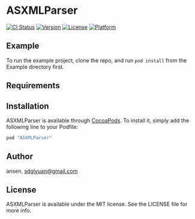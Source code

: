 # ASXMLParser

[![CI Status](http://img.shields.io/travis/ansen/ASXMLParser.svg?style=flat)](https://travis-ci.org/ansen/ASXMLParser)
[![Version](https://img.shields.io/cocoapods/v/ASXMLParser.svg?style=flat)](http://cocoapods.org/pods/ASXMLParser)
[![License](https://img.shields.io/cocoapods/l/ASXMLParser.svg?style=flat)](http://cocoapods.org/pods/ASXMLParser)
[![Platform](https://img.shields.io/cocoapods/p/ASXMLParser.svg?style=flat)](http://cocoapods.org/pods/ASXMLParser)

## Example

To run the example project, clone the repo, and run `pod install` from the Example directory first.

## Requirements

## Installation

ASXMLParser is available through [CocoaPods](http://cocoapods.org). To install
it, simply add the following line to your Podfile:

```ruby
pod "ASXMLParser"
```

## Author

ansen, sdglyuan@gmail.com

## License

ASXMLParser is available under the MIT license. See the LICENSE file for more info.
